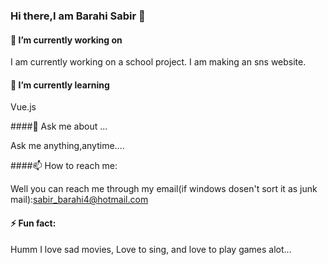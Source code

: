 ### Hi there,I am Barahi Sabir  👋



#### 🔭 I’m currently working on 

I am currently working on a school project.
I am making an sns website.


#### 🌱 I’m currently learning

Vue.js

####💬 Ask me about ...

Ask me anything,anytime....

####📫 How to reach me: 

Well you can reach me through my email(if windows dosen't sort it as junk mail):[sabir_barahi4@hotmail.com](sabir_barahi4@hotmail.com)

#### ⚡ Fun fact: 

Humm I love sad movies, Love to sing, and love to play games alot...





